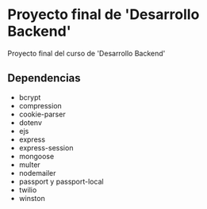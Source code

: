 # Proyecto final de 'Desarrollo Backend'
Proyecto final del curso de 'Desarrollo Backend'

## Dependencias
- bcrypt
- compression
- cookie-parser
- dotenv
- ejs
- express
- express-session
- mongoose
- multer
- nodemailer
- passport y passport-local
- twilio
- winston
